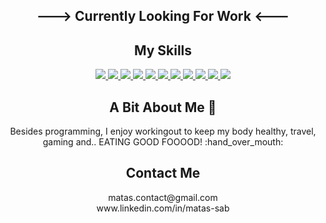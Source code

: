 <h2 align="center">---> Currently Looking For Work <---</h2>
<h2 align="center">My Skills</h2>
<p align="center">
  <a href="https://skillicons.dev">
   <img src="https://img.shields.io/badge/Python-FFD43B?style=for-the-badge&logo=python&logoColor=blue" />
   <img src="https://img.shields.io/badge/django%20rest-ff1709?style=for-the-badge&logo=django&logoColor=white" />
   <img src="https://img.shields.io/badge/Flask-000000?style=for-the-badge&logo=flask&logoColor=white" />
   <img src="https://img.shields.io/badge/Docker-2CA5E0?style=for-the-badge&logo=docker&logoColor=white" />
   <img src="https://img.shields.io/badge/PostgreSQL-316192?style=for-the-badge&logo=postgresql&logoColor=white" />
   <img src="https://img.shields.io/badge/Sqlite-003B57?style=for-the-badge&logo=sqlite&logoColor=white" />
   <img src="https://img.shields.io/badge/Digital_Ocean-0080FF?style=for-the-badge&logo=DigitalOcean&logoColor=white" />
   <img src="https://img.shields.io/badge/Linux-FCC624?style=for-the-badge&logo=linux&logoColor=black" />
   <img src="https://img.shields.io/badge/Github%20Actions-282a2e?style=for-the-badge&logo=githubactions&logoColor=367cfe" />
   <img src="https://img.shields.io/badge/Postman-FF6C37?style=for-the-badge&logo=Postman&logoColor=white" />
   <img src="https://img.shields.io/badge/GIT-E44C30?style=for-the-badge&logo=git&logoColor=white" />
  </a>
</p>

<h2 align="center">A Bit About Me 🥸</h2>
<p align="center">Besides programming, I enjoy workingout to keep my body healthy, travel, gaming and.. EATING
GOOD FOOOOD! :hand_over_mouth:</p>

<h2 align="center">Contact Me</h2>
<div align="center">matas.contact@gmail.com</div>
<div align="center">www.linkedin.com/in/matas-sab</div>

<!--
___
<details>
<summary>>>> CLICK HERE For Some Images From The RPG Game <<<</summary>
   <img src="https://github.com/Boston-Crab/Boston-Crab/blob/main/assets/imgs/0.png"
     alt="Avatar"
     style="float: left; margin-right: 5px;"
   width="200"
   height="400"/>
   <img src="https://github.com/Boston-Crab/Boston-Crab/blob/main/assets/imgs/1.png"
     alt="Avatar"
     style="float: left; margin-right: 5px;"
   width="200"
   height="400"/>
   <img src="https://github.com/Boston-Crab/Boston-Crab/blob/main/assets/imgs/2.png"
     alt="Avatar"
     style="float: left; margin-right: 5px;"
   width="200"
   height="400"/>
   <img src="https://github.com/Boston-Crab/Boston-Crab/blob/main/assets/imgs/4.png"
     alt="Avatar"
     style="float: left; margin-right: 5px;"
   width="200"
   height="400"/>
</details>
<!--
**Boston-Crab/Boston-Crab** is a ✨ _special_ ✨ repository because its `README.md` (this file) appears on your GitHub profile.

Here are some ideas to get you started:

- 🔭 I’m currently working on ...
- 🌱 I’m currently learning ...
- 👯 I’m looking to collaborate on ...
- 🤔 I’m looking for help with ...
- 💬 Ask me about ...
- 📫 How to reach me: ...
- 😄 Pronouns: ...
- ⚡ Fun fact: ...
-->
